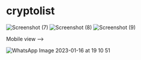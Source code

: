 # cryptolist
![Screenshot (7)](https://user-images.githubusercontent.com/113090648/212691301-a661a7e4-9d30-40ab-9c20-54275e8e1e80.png)
![Screenshot (8)](https://user-images.githubusercontent.com/113090648/212691319-f3409d63-c438-4c43-8ab0-54a0cd817e1d.png)
![Screenshot (9)](https://user-images.githubusercontent.com/113090648/212691366-d604bc31-e143-4d9d-ad9f-fba15160798e.png)

Mobile view -->



![WhatsApp Image 2023-01-16 at 19 10 51](https://user-images.githubusercontent.com/113090648/212691860-fdd29e7a-87d5-4d18-af3b-2c7a4f1f82b7.jpg)
